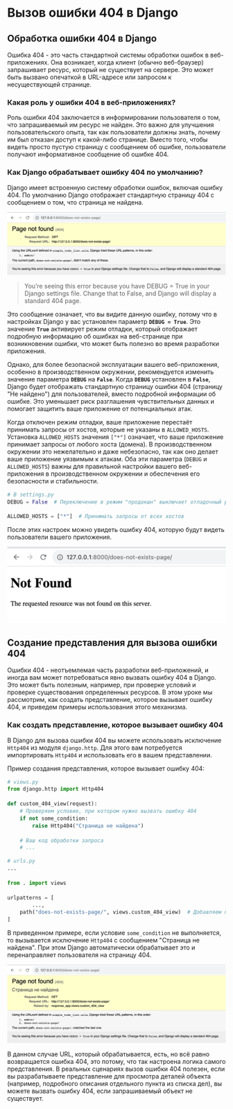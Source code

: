 # Вызов ошибки 404 в Django

## Обработка ошибки 404 в Django

Ошибка 404 - это часть стандартной системы обработки ошибок в веб-приложениях. Она возникает, когда клиент (обычно веб-браузер) запрашивает ресурс, который не существует на сервере. Это может быть вызвано опечаткой в URL-адресе или запросом к несуществующей странице.

### Какая роль у ошибки 404 в веб-приложениях?

Роль ошибки 404 заключается в информировании пользователя о том, что запрашиваемый им ресурс не найден. Это важно для улучшения пользовательского опыта, так как пользователи должны знать, почему им был отказан доступ к какой-либо странице. Вместо того, чтобы видеть просто пустую страницу с сообщением об ошибке, пользователи получают информативное сообщение об ошибке 404.

### Как Django обрабатывает ошибку 404 по умолчанию?

Django имеет встроенную систему обработки ошибок, включая ошибку 404. По умолчанию Django отображает стандартную страницу 404 с сообщением о том, что страница не найдена.

![img.png](img.png)

> You’re seeing this error because you have DEBUG = True in your Django settings file. Change that to False, and Django will display a standard 404 page.
> 

Это сообщение означает, что вы видите данную ошибку, потому что в настройках Django у вас установлен параметр **`DEBUG = True`**. Это значение **`True`** активирует режим отладки, который отображает подробную информацию об ошибках на веб-странице при возникновении ошибки, что может быть полезно во время разработки приложения.

Однако, для более безопасной эксплуатации вашего веб-приложения, особенно в производственном окружении, рекомендуется изменить значение параметра **`DEBUG`** на **`False`**. Когда **`DEBUG`** установлен в **`False`**, Django будет отображать стандартную страницу ошибки 404 (страницу "Не найдено") для пользователей, вместо подробной информации об ошибке. Это уменьшает риск разглашения чувствительных данных и помогает защитить ваше приложение от потенциальных атак.

Когда отключен режим отладки, ваше приложение перестаёт принимать запросы от хостов, которые не указаны в `ALLOWED_HOSTS`.  Установка `ALLOWED_HOSTS` значения `["*"]` означает, что ваше приложение принимает запросы от любого хоста (домена). В производственном окружении это нежелательно и даже небезопасно, так как оно делает ваше приложение уязвимым к атакам. Оба эти параметра (`DEBUG` и `ALLOWED_HOSTS`) важны для правильной настройки вашего веб-приложения в производственном окружении и обеспечения его безопасности и стабильности.

```python
# В settings.py
DEBUG = False  # Переключение в режим "продакшн" выключает отладочный режим

ALLOWED_HOSTS = ["*"]  # Принимать запросы от всех хостов

```

После этих настроек можно увидеть ошибку 404, которую будут видеть пользователи вашего приложения. 

![img_1.png](img_1.png)

## Создание представления для вызова ошибки 404

Ошибки 404 - неотъемлемая часть разработки веб-приложений, и иногда вам может потребоваться явно вызвать ошибку 404 в Django. Это может быть полезным, например, при проверке условий и проверке существования определенных ресурсов. В этом уроке мы рассмотрим, как создать представление, которое вызывает ошибку 404, и приведем примеры использования этого механизма.

### Как создать представление, которое вызывает ошибку 404

В Django для вызова ошибки 404 вы можете использовать исключение `Http404` из модуля `django.http`. Для этого вам потребуется импортировать `Http404` и использовать его в вашем представлении.

Пример создания представления, которое вызывает ошибку 404:

```python
# views.py
from django.http import Http404

def custom_404_view(request):
    # Проверяем условие, при котором нужно вызвать ошибку 404
    if not some_condition:
        raise Http404("Страница не найдена")

    # Ваш код обработки запроса
    # ...

```

```python
# urls.py
...

from . import views

urlpatterns = [
		...,
    path("does-not-exists-page/", views.custom_404_view)  # Добавляем представление, которое будет возвращать ошибку 404
]
```

В приведенном примере, если условие `some_condition` не выполняется, то вызывается исключение `Http404` с сообщением "Страница не найдена". При этом Django автоматически обрабатывает это и перенаправляет пользователя на страницу 404.

![img_2.png](img_2.png)

В данном случае URL, который обрабатывается, есть, но всё равно возвращается ошибка 404, это потому, что так настроена логика самого представления. В реальных сценариях вызов ошибки 404 полезен, если вы разрабатываете представление для просмотра деталей объекта (например, подробного описания отдельного пункта из списка дел), вы можете вызвать ошибку 404, если запрашиваемый объект не существует.